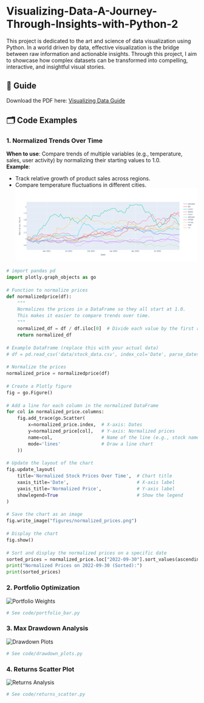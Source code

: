 # Visualizing-Data-A-Journey-Through-Insights-with-Python-2
 This project is dedicated to the art and science of data visualization using Python. In a world driven by data, effective visualization is the bridge between raw information and actionable insights. Through this project, I aim to showcase how complex datasets can be transformed into compelling, interactive, and insightful visual stories.

 ## 📄 Guide
Download the PDF here: [Visualizing Data Guide](docs/docs/docs/Visualizing.pdf)

## 🗂️ Code Examples
### 1. **Normalized Trends Over Time** 
**When to use**: Compare trends of multiple variables (e.g., temperature, sales, user activity) by normalizing their starting values to 1.0.  
**Example**:  
- Track relative growth of product sales across regions.  
- Compare temperature fluctuations in different cities. 
![Normalized Trends](figures/newplot.png)
```python
# import pandas pd
import plotly.graph_objects as go

# Function to normalize prices
def normalizedprice(df):
    """
    Normalizes the prices in a DataFrame so they all start at 1.0.
    This makes it easier to compare trends over time.
    """
    normalized_df = df / df.iloc[0]  # Divide each value by the first row's value
    return normalized_df

# Example DataFrame (replace this with your actual data)
# df = pd.read_csv('data/stock_data.csv', index_col='Date', parse_dates=True)

# Normalize the prices
normalized_price = normalizedprice(df)

# Create a Plotly figure
fig = go.Figure()

# Add a line for each column in the normalized DataFrame
for col in normalized_price.columns:
    fig.add_trace(go.Scatter(
        x=normalized_price.index,  # X-axis: Dates
        y=normalized_price[col],   # Y-axis: Normalized prices
        name=col,                  # Name of the line (e.g., stock name)
        mode='lines'               # Draw a line chart
    ))

# Update the layout of the chart
fig.update_layout(
    title='Normalized Stock Prices Over Time',  # Chart title
    xaxis_title='Date',                         # X-axis label
    yaxis_title='Normalized Price',             # Y-axis label
    showlegend=True                             # Show the legend
)

# Save the chart as an image
fig.write_image("figures/normalized_prices.png")

# Display the chart
fig.show()

# Sort and display the normalized prices on a specific date
sorted_prices = normalized_price.loc["2022-09-30"].sort_values(ascending=False)
print("Normalized Prices on 2022-09-30 (Sorted):")
print(sorted_prices)

```

### 2. Portfolio Optimization
![Portfolio Weights](figures/portfolio_optimization.png)
```python
# See code/portfolio_bar.py
```

### 3. Max Drawdown Analysis
![Drawdown Plots](figures/max_drawdown.png)
```python
# See code/drawdown_plots.py
```

### 4. Returns Scatter Plot
![Returns Analysis](figures/returns_analysis.png)
```python
# See code/returns_scatter.py
```
